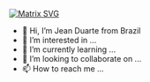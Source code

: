 
[![Matrix SVG]()](https://www.youtube.com/watch?v=SDkAGkd4NLc)


- 👋 Hi, I’m Jean Duarte from Brazil
- 👀 I’m interested in ...
- 🌱 I’m currently learning ...
- 💞️ I’m looking to collaborate on ...
- 📫 How to reach me ...

<!---
JeanDuarte00/JeanDuarte00 is a ✨ special ✨ repository because its `README.md` (this file) appears on your GitHub profile.
You can click the Preview link to take a look at your changes.
--->
